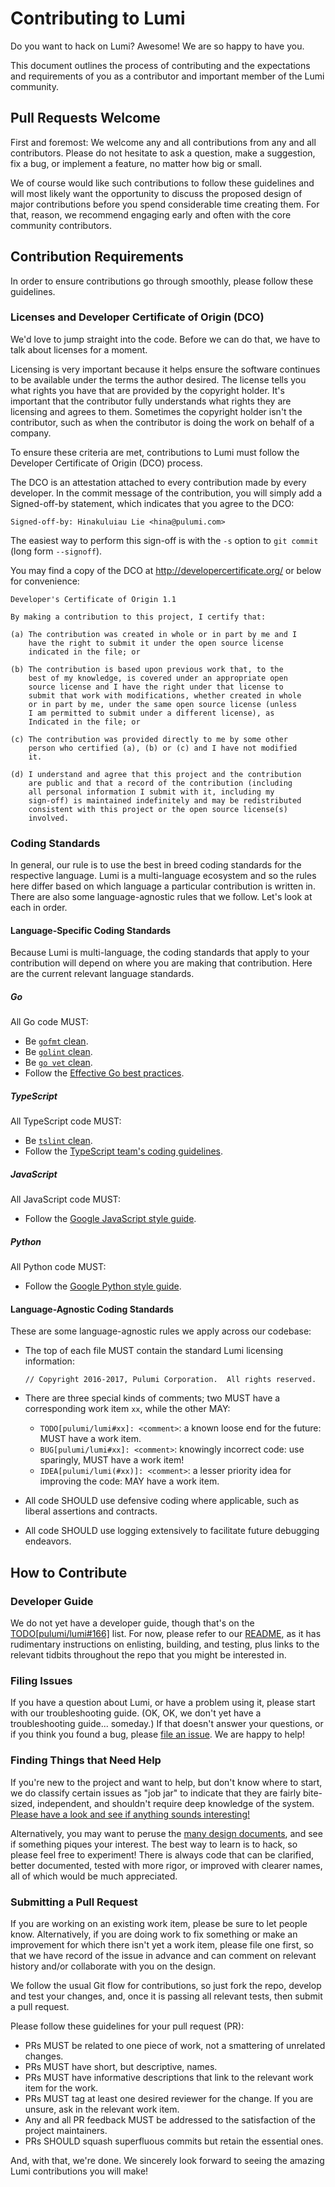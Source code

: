 # Contributing to Lumi

Do you want to hack on Lumi?  Awesome!  We are so happy to have you.

This document outlines the process of contributing and the expectations and requirements of you as a contributor and
important member of the Lumi community.

## Pull Requests Welcome

First and foremost: We welcome any and all contributions from any and all contributors.  Please do not hesitate to ask
a question, make a suggestion, fix a bug, or implement a feature, no matter how big or small.

We of course would like such contributions to follow these guidelines and will most likely want the opportunity to
discuss the proposed design of major contributions before you spend considerable time creating them.  For that, reason,
we recommend engaging early and often with the core community contributors.

## Contribution Requirements

In order to ensure contributions go through smoothly, please follow these guidelines.

### Licenses and Developer Certificate of Origin (DCO)

We'd love to jump straight into the code.  Before we can do that, we have to talk about licenses for a moment.

Licensing is very important because it helps ensure the software continues to be available under the terms the author
desired. The license tells you what rights you have that are provided by the copyright holder.  It's important that the
contributor fully understands what rights they are licensing and agrees to them.  Sometimes the copyright holder isn't
the contributor, such as when the contributor is doing the work on behalf of a company.

To ensure these criteria are met, contributions to Lumi must follow the Developer Certificate of Origin (DCO) process.

The DCO is an attestation attached to every contribution made by every developer.  In the commit message of the
contribution, you will simply add a Signed-off-by statement, which indicates that you agree to the DCO:

    Signed-off-by: Hinakuluiau Lie <hina@pulumi.com>

The easiest way to perform this sign-off is with the `-s` option to `git commit` (long form `--signoff`).

You may find a copy of the DCO at http://developercertificate.org/ or below for convenience:

```
Developer's Certificate of Origin 1.1

By making a contribution to this project, I certify that:

(a) The contribution was created in whole or in part by me and I
    have the right to submit it under the open source license
    indicated in the file; or

(b) The contribution is based upon previous work that, to the
    best of my knowledge, is covered under an appropriate open
    source license and I have the right under that license to
    submit that work with modifications, whether created in whole
    or in part by me, under the same open source license (unless
    I am permitted to submit under a different license), as
    Indicated in the file; or

(c) The contribution was provided directly to me by some other
    person who certified (a), (b) or (c) and I have not modified
    it.

(d) I understand and agree that this project and the contribution
    are public and that a record of the contribution (including
    all personal information I submit with it, including my
    sign-off) is maintained indefinitely and may be redistributed
    consistent with this project or the open source license(s)
    involved.
```

### Coding Standards

In general, our rule is to use the best in breed coding standards for the respective language.  Lumi is a multi-language
ecosystem and so the rules here differ based on which language a particular contribution is written in.  There are also
some language-agnostic rules that we follow.  Let's look at each in order.

#### Language-Specific Coding Standards

Because Lumi is multi-language, the coding standards that apply to your contribution will depend on where you are making
that contribution.  Here are the current relevant language standards.

##### Go

All Go code MUST:

* Be [`gofmt` clean](https://golang.org/cmd/gofmt/).
* Be [`golint` clean](https://github.com/golang/lint).
* Be [`go vet` clean](https://golang.org/cmd/vet/).
* Follow the [Effective Go best practices](https://golang.org/doc/effective_go.html).

##### TypeScript

All TypeScript code MUST:

* Be [`tslint` clean](https://github.com/palantir/tslint).
* Follow the [TypeScript team's coding guidelines](https://github.com/Microsoft/TypeScript/wiki/Coding-guidelines).

##### JavaScript

All JavaScript code MUST:

* Follow the [Google JavaScript style guide](https://google.github.io/styleguide/jsguide.html).

##### Python

All Python code MUST:

* Follow the [Google Python style guide](https://google.github.io/styleguide/pyguide.html).

#### Language-Agnostic Coding Standards

These are some language-agnostic rules we apply across our codebase:

* The top of each file MUST contain the standard Lumi licensing information:

    ```
    // Copyright 2016-2017, Pulumi Corporation.  All rights reserved.
    ```

* There are three special kinds of comments; two MUST have a corresponding work item `xx`, while the other MAY:

    - `TODO[pulumi/lumi#xx]: <comment>`: a known loose end for the future: MUST have a work item.
    - `BUG[pulumi/lumi#xx]: <comment>`: knowingly incorrect code: use sparingly, MUST have a work item!
    - `IDEA[pulumi/lumi(#xx)]: <comment>`: a lesser priority idea for improving the code: MAY have a work item.

* All code SHOULD use defensive coding where applicable, such as liberal assertions and contracts.

* All code SHOULD use logging extensively to facilitate future debugging endeavors.

## How to Contribute

### Developer Guide

We do not yet have a developer guide, though that's on the [TODO[pulumi/lumi#166]](
https://github.com/pulumi/lumi/issues/166) list.  For now, please refer to our [README](
https://github.com/pulumi/lumi/blob/master/README.md), as it has rudimentary instructions on enlisting, building, and
testing, plus links to the relevant tidbits throughout the repo that you might be interested in.

### Filing Issues

If you have a question about Lumi, or have a problem using it, please start with our troubleshooting guide.  (OK, OK, we
don't yet have a troubleshooting guide... someday.)  If that doesn't answer your questions, or if you think you found a
bug, please [file an issue](https://github.com/pulumi/lumi/issues/new).  We are happy to help!

### Finding Things that Need Help

If you're new to the project and want to help, but don't know where to start, we do classify certain issues as "job
jar" to indicate that they are fairly bite-sized, independent, and shouldn't require deep knowledge of the system.
[Please have a look and see if anything sounds interesting!](
https://github.com/pulumi/lumi/issues?q=is%3Aissue+is%3Aopen+label%3Astatus%2Fjob-jar)

Alternatively, you may want to peruse the [many design documents](/docs), and see if something piques your interest.
The best way to learn is to hack, so please feel free to experiment!  There is always code that can be clarified, better
documented, tested with more rigor, or improved with clearer names, all of which would be much appreciated.

### Submitting a Pull Request

If you are working on an existing work item, please be sure to let people know.  Alternatively, if you are doing work
to fix something or make an improvement for which there isn't yet a work item, please file one first, so that we have
record of the issue in advance and can comment on relevant history and/or collaborate with you on the design.

We follow the usual Git flow for contributions, so just fork the repo, develop and test your changes, and, once it is
passing all relevant tests, then submit a pull request.

Please follow these guidelines for your pull request (PR):

* PRs MUST be related to one piece of work, not a smattering of unrelated changes.
* PRs MUST have short, but descriptive, names.
* PRs MUST have informative descriptions that link to the relevant work item for the work.
* PRs MUST tag at least one desired reviewer for the change.  If you are unsure, ask in the relevant work item.
* Any and all PR feedback MUST be addressed to the satisfaction of the project maintainers.
* PRs SHOULD squash superfluous commits but retain the essential ones.

And, with that, we're done.  We sincerely look forward to seeing the amazing Lumi contributions you will make!

